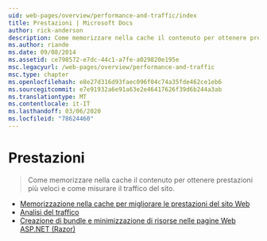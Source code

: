 ```yaml
---
uid: web-pages/overview/performance-and-traffic/index
title: Prestazioni | Microsoft Docs
author: rick-anderson
description: Come memorizzare nella cache il contenuto per ottenere prestazioni più veloci e come misurare il traffico del sito.
ms.author: riande
ms.date: 09/08/2014
ms.assetid: ce798572-e7dc-44c1-a7fe-a029820e195e
msc.legacyurl: /web-pages/overview/performance-and-traffic
msc.type: chapter
ms.openlocfilehash: e8e27d316d93faec096f04c74a35fde462ce1eb6
ms.sourcegitcommit: e7e91932a6e91a63e2e46417626f39d6b244a3ab
ms.translationtype: MT
ms.contentlocale: it-IT
ms.lasthandoff: 03/06/2020
ms.locfileid: "78624460"
---
```

# <a name="performance"></a>Prestazioni

> Come memorizzare nella cache il contenuto per ottenere prestazioni più veloci e come misurare il traffico del sito.

- [Memorizzazione nella cache per migliorare le prestazioni del sito Web](15-caching-to-improve-the-performance-of-your-website.md)
- [Analisi del traffico](14-analyzing-traffic.md)
- [Creazione di bundle e minimizzazione di risorse nelle pagine Web ASP.NET (Razor)](bundling-and-minifying-assets-in-an-aspnet-web-pages-razor-site.md)
